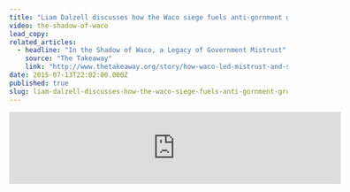 ```yaml
---
title: "Liam Dalzell discusses how the Waco siege fuels anti-gornment groups"
video: the-shadow-of-waco
lead_copy:
related_articles:
  - headline: "In the Shadow of Waco, a Legacy of Government Mistrust"
    source: "The Takeaway"
    link: "http://www.thetakeaway.org/story/how-waco-led-mistrust-and-suspicion-federal-government/"
date: 2015-07-13T22:02:00.000Z
published: true
slug: liam-dalzell-discusses-how-the-waco-siege-fuels-anti-gornment-groups
---
```

<iframe width="600" height="130" frameborder="0" scrolling="no" src="https://www.wnyc.org/widgets/ondemand_player/takeaway/#file=%2Faudio%2Fxspf%2F517391%2F"></iframe>


